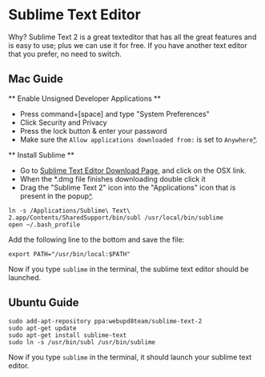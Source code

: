 Sublime Text Editor
===================

Why? Sublime Text 2 is a great texteditor that has all the great features and is easy to use; plus we can use it for free. If you have another text editor that you prefer, no need to switch.

Mac Guide
---------

** Enable Unsigned Developer Applications **

* Press command+[space] and type "System Preferences"
* Click Security and Privacy
* Press the lock button & enter your password
* Make sure the `Allow applications downloaded from:` is set to `Anywhere`[^](http://i.imgur.com/0HEcfmt.png).

** Install Sublime **

* Go to [Sublime Text Editor Download Page](http://www.sublimetext.com/2), and click on the OSX link.
* When the *.dmg file finishes downloading double click it
* Drag the "Sublime Text 2" icon into the "Applications" icon that is present in the popup[^](http://i.imgur.com/DuTTT71.png).

```
ln -s /Applications/Sublime\ Text\ 2.app/Contents/SharedSupport/bin/subl /usr/local/bin/sublime
open ~/.bash_profile
```

Add the following line to the bottom and save the file:

```
export PATH="/usr/bin/local:$PATH"
```

Now if you type `sublime` in the terminal, the sublime text editor should be launched.



Ubuntu Guide
-------------

```
sudo add-apt-repository ppa:webupd8team/sublime-text-2
sudo apt-get update
sudo apt-get install sublime-text
sudo ln -s /usr/bin/subl /usr/bin/sublime
```

Now if you type `sublime` in the terminal, it should launch your sublime text editor.

